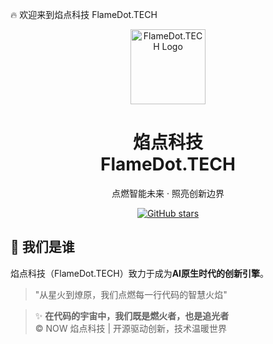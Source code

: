 
🔥 欢迎来到焰点科技 FlameDot.TECH

<div align="center">
  <img src="https://github.com/user-attachments/assets/9afc4130-054e-4aa5-9d6c-ce12bcf9b2e5" alt="FlameDot.TECH Logo" width="120">
  <h1>焰点科技 </br> FlameDot.TECH</h1>
  <p>点燃智能未来 · 照亮创新边界</p>
  
  [![GitHub stars](https://img.shields.io/github/stars/FlameDot-TECH?style=social)](https://github.com/FlameDot-TECH)
</div>

## 🚀 我们是谁

焰点科技（FlameDot.TECH）致力于成为**AI原生时代的创新引擎**。

> "从星火到燎原，我们点燃每一行代码的智慧火焰"

> ✨ **在代码的宇宙中，我们既是燃火者，也是追光者**  
> © NOW 焰点科技 | 开源驱动创新，技术温暖世界
